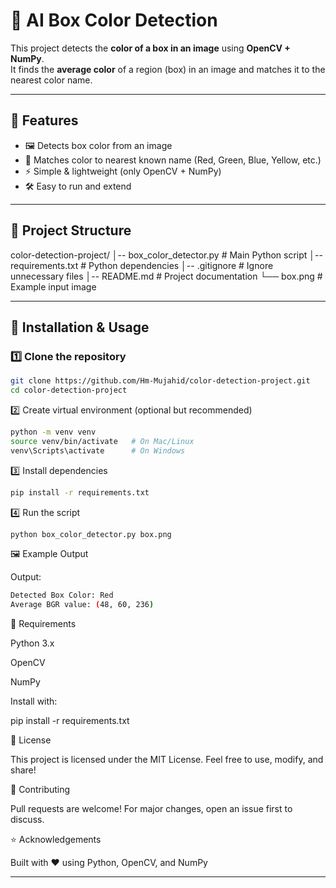 # 🎨 AI Box Color Detection

This project detects the **color of a box in an image** using **OpenCV + NumPy**.  
It finds the **average color** of a region (box) in an image and matches it to the nearest color name.  

---

## 📌 Features
- 🖼 Detects box color from an image  
- 🎯 Matches color to nearest known name (Red, Green, Blue, Yellow, etc.)  
- ⚡ Simple & lightweight (only OpenCV + NumPy)  
- 🛠 Easy to run and extend  

---

## 📂 Project Structure

color-detection-project/
│-- box_color_detector.py # Main Python script
│-- requirements.txt # Python dependencies
│-- .gitignore # Ignore unnecessary files
│-- README.md # Project documentation
└── box.png # Example input image



---

## 🚀 Installation & Usage

### 1️⃣ Clone the repository
```bash
git clone https://github.com/Hm-Mujahid/color-detection-project.git
cd color-detection-project
```

2️⃣ Create virtual environment (optional but recommended)
```bash
python -m venv venv
source venv/bin/activate   # On Mac/Linux
venv\Scripts\activate      # On Windows
```

3️⃣ Install dependencies
```bash
pip install -r requirements.txt
```

4️⃣ Run the script
```bash
python box_color_detector.py box.png
```

🖼 Example Output

Output:
```bash
Detected Box Color: Red
Average BGR value: (48, 60, 236)
```

📌 Requirements

Python 3.x

OpenCV

NumPy

Install with:

pip install -r requirements.txt

📜 License

This project is licensed under the MIT License.
Feel free to use, modify, and share!

🤝 Contributing

Pull requests are welcome! For major changes, open an issue first to discuss.

⭐ Acknowledgements

Built with ❤️ using Python, OpenCV, and NumPy


---

